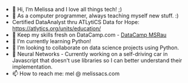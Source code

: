 - 👋 Hi, I’m Melissa and I love all things tech! ;)
- 👀 As a computer programmer, always teaching myself new stuff. :)
- Certified DataAnalyst thru ATLytiCS Data for Hope: https://atlytics.org/units/education/
- 🌱 Keep my skills fresh on DataCamp.com - <a href="https://www.datacamp.com/portfolio/melissa-s-rau" target="_blank">DataCamp MSRau</a>                                         
- 🌱 I’m currently learning Python!
- 💞️ I’m looking to collaborate on data science projects using Python.
- 🌱 Neural Networks - Currently working on a self-driving car in Javascript that doesn't use libraries so I can better understand their implementation.
- 📫 How to reach me: mel @ melissacs.com

<!---
melrauinaz/melrauinaz is a ✨ special ✨ repository because its `README.md` (this file) appears on your GitHub profile.
You can click the Preview link to take a look at your changes..
--->

